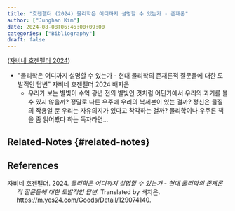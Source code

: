 ```yaml
---
title: "호젠펠더 (2024) 물리학은 어디까지 설명할 수 있는가 - 존재론"
author: ["Junghan Kim"]
date: 2024-08-08T06:46:00+09:00
categories: ["Bibliography"]
draft: false
---
```


(<a href="#citeproc_bib_item_1">자비네 호젠펠더 2024</a>)

-   "물리학은 어디까지 설명할 수 있는가 - 현대 물리학의 존재론적 질문들에 대한 도발적인 답변" 자비네 호젠펠더 2024 배지은
    -   우리가 보는 별빛이 수억 광년 전의 별빛인 것처럼 어딘가에서 우리의 과거를 볼 수 있지 않을까? 정말로 다른 우주에 우리의 복제본이 있는 걸까? 정신은 물질의 작용일 뿐 우리는 자유의지가 있다고 착각하는 걸까? 물리학이나 우주론 책을 좀 읽어봤다 하는 독자라면...


## Related-Notes {#related-notes}

## References

<style>.csl-entry{text-indent: -1.5em; margin-left: 1.5em;}</style><div class="csl-bib-body">
  <div class="csl-entry"><a id="citeproc_bib_item_1"></a>자비네 호젠펠더. 2024. <i>물리학은 어디까지 설명할 수 있는가 - 현대 물리학의 존재론적 질문들에 대한 도발적인 답변</i>. Translated by 배지은. <a href="https://m.yes24.com/Goods/Detail/129074140">https://m.yes24.com/Goods/Detail/129074140</a>.</div>
</div>
